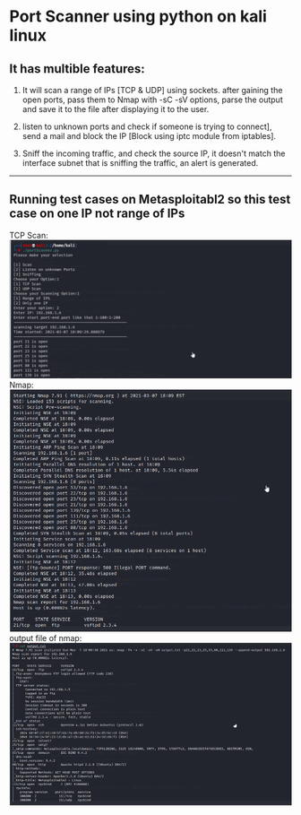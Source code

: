 # Port Scanner using python on kali linux

## It has multible features:

1) It will scan a range of IPs [TCP & UDP] using sockets. after
gaining the open ports, pass them to Nmap with -sC -sV options,
parse the output and save it to the file after displaying it to
the user.

2) listen to unknown ports and check if someone is trying to
connect], send a mail and block the IP [Block using iptc module
from iptables].

3) Sniff the incoming traffic, and check the source IP, it doesn't
match the interface subnet that is sniffing the traffic, an alert
is generated.

***

## Running test cases on Metasploitabl2 so this test case on one IP not range of IPs

TCP Scan:
![](images/TCPScan.png)
Nmap:
![](images/Nmap.png)
output file of nmap:
![](images/outputFileOfNmap.png)


